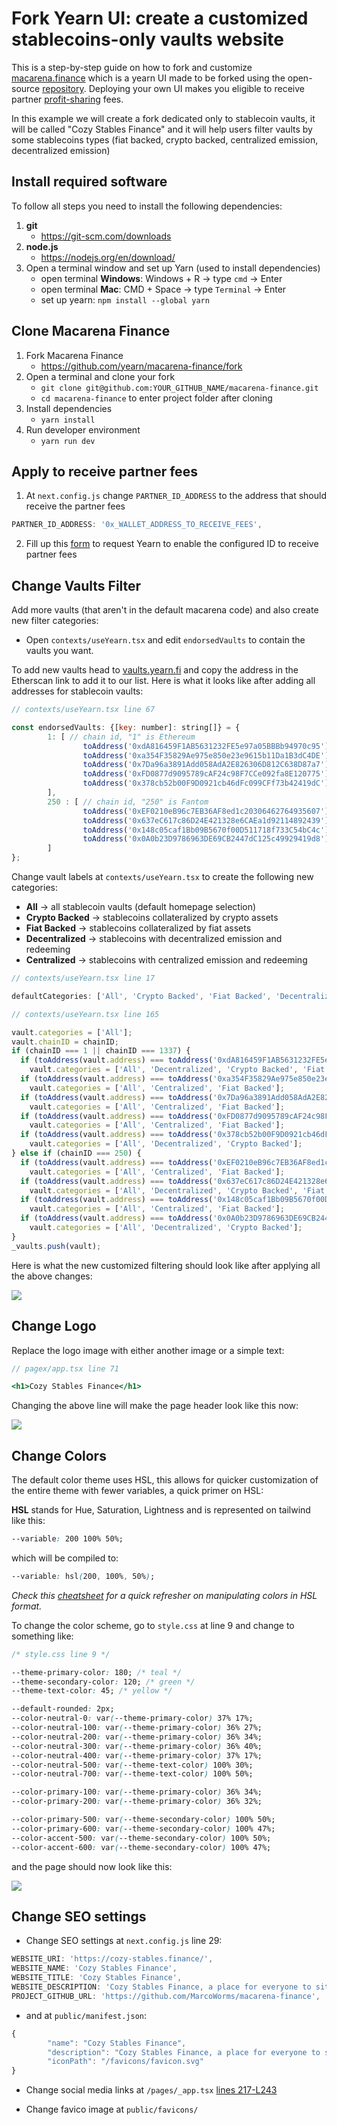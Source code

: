 # Fork Yearn UI: create a customized stablecoins-only vaults website

This is a step-by-step guide on how to fork and customize [macarena.finance](https://macarena.finance/) which is a yearn UI made to be forked using the open-source [repository](https://github.com/yearn/macarena-finance). Deploying your own UI makes you eligible to receive partner [profit-sharing](https://docs.yearn.fi/partners/introduction#profit-share-model) fees.

In this example we will create a fork dedicated only to stablecoin vaults, it will be called "Cozy Stables Finance" and it will help users filter vaults by some stablecoins types (fiat backed, crypto backed, centralized emission, decentralized emission)

## Install required software

To follow all steps you need to install the following dependencies:

1. **git**
    - https://git-scm.com/downloads
2. **node.js**
    - https://nodejs.org/en/download/
3. Open a terminal window and set up Yarn (used to install dependencies)
    - open terminal **Windows**: Windows + R -> type `cmd` -> Enter
    - open terminal **Mac**: CMD + Space -> type `Terminal` -> Enter
    - set up yearn: `npm install --global yarn`

## Clone Macarena Finance

1. Fork Macarena Finance
    - https://github.com/yearn/macarena-finance/fork
2. Open a terminal and clone your fork
    - `git clone git@github.com:YOUR_GITHUB_NAME/macarena-finance.git`
    - `cd macarena-finance` to enter project folder after cloning
3. Install dependencies 
    - `yarn install`
4. Run developer environment
    - `yarn run dev`

## Apply to receive partner fees

1. At `next.config.js` change `PARTNER_ID_ADDRESS` to the address that should receive the partner fees

```js title=next.config.js
PARTNER_ID_ADDRESS: '0x_WALLET_ADDRESS_TO_RECEIVE_FEES',
```

2. Fill up this [form](https://github.com/yearn/macarena-finance/issues/new?assignees=&labels=partnership+request&template=partnership-request.yml) to request Yearn to enable the configured ID to receive partner fees

## Change Vaults Filter

Add more vaults (that aren't in the default macarena code) and also create new filter categories:

* Open `contexts/useYearn.tsx` and edit `endorsedVaults` to contain the vaults you want.

To add new vaults head to [vaults.yearn.fi](https://vaults.yearn.fi/ethereum/stables) and copy the address in the Etherscan link to add it to our list. Here is what it looks like after adding all addresses for stablecoin vaults:

```js title="contexts/useYearn.tsx"
// contexts/useYearn.tsx line 67

const endorsedVaults: {[key: number]: string[]} = {
        1: [ // chain id, "1" is Ethereum
                toAddress('0xdA816459F1AB5631232FE5e97a05BBBb94970c95'), //yvDAI
                toAddress('0xa354F35829Ae975e850e23e9615b11Da1B3dC4DE'), //yvUSDC
                toAddress('0x7Da96a3891Add058AdA2E826306D812C638D87a7'), //yvUSDT
                toAddress('0xFD0877d9095789cAF24c98F7CCe092fa8E120775'), //yvTUSD
                toAddress('0x378cb52b00F9D0921cb46dFc099CFf73b42419dC'), //yvLUSD
        ],
        250 : [ // chain id, "250" is Fantom
                toAddress('0xEF0210eB96c7EB36AF8ed1c20306462764935607'), // yvUSDC
                toAddress('0x637eC617c86D24E421328e6CAEa1d92114892439'), // yvDAI
                toAddress('0x148c05caf1Bb09B5670f00D511718f733C54bC4c'), // yvUSDT
                toAddress('0x0A0b23D9786963DE69CB2447dC125c49929419d8'), // yvMIM
        ]
};
```

Change vault labels at `contexts/useYearn.tsx` to create the following new categories:

* **All** -> all stablecoin vaults (default homepage selection)
* **Crypto Backed** -> stablecoins collateralized by crypto assets
* **Fiat Backed** -> stablecoins collateralized by fiat assets
* **Decentralized** -> stablecoins with decentralized emission and redeeming
* **Centralized** -> stablecoins with centralized emission and redeeming

```js title="contexts/useYearn.tsx"
// contexts/useYearn.tsx line 17

defaultCategories: ['All', 'Crypto Backed', 'Fiat Backed', 'Decentralized', 'Centralized']

// contexts/useYearn.tsx line 165

vault.categories = ['All'];
vault.chainID = chainID;
if (chainID === 1 || chainID === 1337) {
  if (toAddress(vault.address) === toAddress('0xdA816459F1AB5631232FE5e97a05BBBb94970c95')) //DAI
    vault.categories = ['All', 'Decentralized', 'Crypto Backed', 'Fiat Backed'];
  if (toAddress(vault.address) === toAddress('0xa354F35829Ae975e850e23e9615b11Da1B3dC4DE')) //usdc
    vault.categories = ['All', 'Centralized', 'Fiat Backed'];
  if (toAddress(vault.address) === toAddress('0x7Da96a3891Add058AdA2E826306D812C638D87a7')) //usdt
    vault.categories = ['All', 'Centralized', 'Fiat Backed'];
  if (toAddress(vault.address) === toAddress('0xFD0877d9095789cAF24c98F7CCe092fa8E120775')) //yvTUSD
    vault.categories = ['All', 'Centralized', 'Fiat Backed'];
  if (toAddress(vault.address) === toAddress('0x378cb52b00F9D0921cb46dFc099CFf73b42419dC')) //yvLUSD
    vault.categories = ['All', 'Decentralized', 'Crypto Backed'];
} else if (chainID === 250) {
  if (toAddress(vault.address) === toAddress('0xEF0210eB96c7EB36AF8ed1c20306462764935607')) //yvUSDC
    vault.categories = ['All', 'Centralized', 'Fiat Backed'];
  if (toAddress(vault.address) === toAddress('0x637eC617c86D24E421328e6CAEa1d92114892439')) //yvDAI
    vault.categories = ['All', 'Decentralized', 'Crypto Backed', 'Fiat Backed'];
  if (toAddress(vault.address) === toAddress('0x148c05caf1Bb09B5670f00D511718f733C54bC4c')) //yvUSDT
    vault.categories = ['All', 'Centralized', 'Fiat Backed'];
  if (toAddress(vault.address) === toAddress('0x0A0b23D9786963DE69CB2447dC125c49929419d8')) //yvMIM
    vault.categories = ['All', 'Decentralized', 'Crypto Backed'];
}
_vaults.push(vault);
```

Here is what the new customized filtering should look like after applying all the above changes:

![](https://i.imgur.com/cLfcNr4.png)

## Change Logo

Replace the logo image with either another image or a simple text:

```jsx title="pagex/app.tsx"
// pagex/app.tsx line 71

<h1>Cozy Stables Finance</h1>
```

Changing the above line will make the page header look like this now:

![](https://i.imgur.com/Lt0kFQM.png)

## Change Colors

The default color theme uses HSL, this allows for quicker customization of the entire theme with fewer variables, a quick primer on HSL:

**HSL** stands for Hue, Saturation, Lightness and is represented on tailwind like this:

```css
--variable: 200 100% 50%;
```

which will be compiled to:

```css
--variable: hsl(200, 100%, 50%);
```

*Check this [cheatsheet](https://gist.github.com/MarcoWorms/2d254f830045e1e189df808e5346017c) for a quick refresher on manipulating colors in HSL format.*

To change the color scheme, go to `style.css` at line 9 and change to something like:

```css title="style.css"
/* style.css line 9 */

--theme-primary-color: 180; /* teal */
--theme-secondary-color: 120; /* green */
--theme-text-color: 45; /* yellow */

--default-rounded: 2px;
--color-neutral-0: var(--theme-primary-color) 37% 17%;
--color-neutral-100: var(--theme-primary-color) 36% 27%;
--color-neutral-200: var(--theme-primary-color) 36% 34%;
--color-neutral-300: var(--theme-primary-color) 36% 40%;
--color-neutral-400: var(--theme-primary-color) 37% 17%;
--color-neutral-500: var(--theme-text-color) 100% 30%;
--color-neutral-700: var(--theme-text-color) 100% 50%;

--color-primary-100: var(--theme-primary-color) 36% 34%;
--color-primary-200: var(--theme-primary-color) 36% 32%;

--color-primary-500: var(--theme-secondary-color) 100% 50%;
--color-primary-600: var(--theme-secondary-color) 100% 47%;
--color-accent-500: var(--theme-secondary-color) 100% 50%;
--color-accent-600: var(--theme-secondary-color) 100% 47%;
```

and the page should now look like this:

![](https://i.imgur.com/r5Docla.png)

## Change SEO settings

- Change SEO settings at `next.config.js` line 29:

```js
WEBSITE_URI: 'https://cozy-stables.finance/',
WEBSITE_NAME: 'Cozy Stables Finance',
WEBSITE_TITLE: 'Cozy Stables Finance',
WEBSITE_DESCRIPTION: 'Cozy Stables Finance, a place for everyone to sit comfy on their stables',
PROJECT_GITHUB_URL: 'https://github.com/MarcoWorms/macarena-finance',
```

- and at `public/manifest.json`:
```js title=public/manifest.json
{
        "name": "Cozy Stables Finance",
        "description": "Cozy Stables Finance, a place for everyone to sit comfy on their stables",
        "iconPath": "/favicons/favicon.svg"
}
```

- Change social media links at `/pages/_app.tsx` [lines 217-L243](https://github.com/yearn/macarena-finance/blob/main/pages/_app.tsx#L217-L243)

- Change favico image at `public/favicons/`